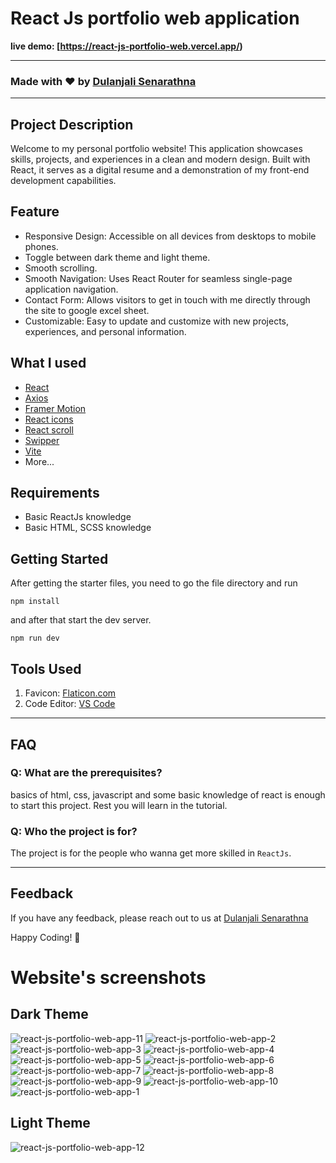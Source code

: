 # React Js portfolio web application

**live demo: [https://react-js-portfolio-web.vercel.app/)**

---

### Made with ❤️ by [Dulanjali Senarathna](https://www.linkedin.com/in/dulanjali-senarathna/)

---

## Project Description

Welcome to my personal portfolio website! This application showcases skills, projects, and experiences in a clean and modern design. Built with React, it serves as a digital resume and a demonstration of my front-end development capabilities.

## Feature
- Responsive Design: Accessible on all devices from desktops to mobile phones.
- Toggle between dark theme and light theme.
- Smooth scrolling.
- Smooth Navigation: Uses React Router for seamless single-page application navigation.
- Contact Form: Allows visitors to get in touch with me directly through the site to google excel sheet.
- Customizable: Easy to update and customize with new projects, experiences, and personal information.

## What I used

- [React](https://reactjs.org/)
- [Axios](https://www.npmjs.com/package/axios)
- [Framer Motion](https://www.npmjs.com/package/framer-motion)
- [React icons](https://react-icons.github.io/react-icons/)
- [React scroll](https://www.npmjs.com/package/react-scroll)
- [Swipper](https://swiperjs.com/)
- [Vite](https://vitejs.dev/)
- More...

## Requirements

- Basic ReactJs knowledge
- Basic HTML, SCSS knowledge

## Getting Started

After getting the starter files, you need to go the file directory and run

```shell
npm install
```

and after that start the dev server.

```shell
npm run dev
```

## Tools Used

1. Favicon: [Flaticon.com](https://www.flaticon.com/)
1. Code Editor: [VS Code](https://code.visualstudio.com/)

---

## FAQ

### Q: What are the prerequisites?

basics of html, css, javascript and some basic knowledge of react is enough to start this project. Rest you will learn in the tutorial.

### Q: Who the project is for?

The project is for the people who wanna get more skilled in `ReactJs`.

---

## Feedback

If you have any feedback, please reach out to us at [Dulanjali Senarathna](https://www.behance.net/dulanjasenarathna)

Happy Coding! 🚀

# Website's screenshots
 
 ## Dark Theme
 ![react-js-portfolio-web-app-11](https://github.com/DulanjaliSenarathna/react-js-portfolio-web/assets/59603716/e8197b12-46c2-4340-b5ed-dd44c350f59f)
![react-js-portfolio-web-app-2](https://github.com/DulanjaliSenarathna/react-js-portfolio-web/assets/59603716/f8ccb083-0c93-4173-987a-39e9b757ca62)
![react-js-portfolio-web-app-3](https://github.com/DulanjaliSenarathna/react-js-portfolio-web/assets/59603716/d519419d-8e92-478c-a8e9-178f12477ff4)
![react-js-portfolio-web-app-4](https://github.com/DulanjaliSenarathna/react-js-portfolio-web/assets/59603716/236104b8-49ee-496e-9b60-a8deeb0e749a)
![react-js-portfolio-web-app-5](https://github.com/DulanjaliSenarathna/react-js-portfolio-web/assets/59603716/cb74b9e5-2f98-4b6e-8b8c-f94e43e106b4)
![react-js-portfolio-web-app-6](https://github.com/DulanjaliSenarathna/react-js-portfolio-web/assets/59603716/a7b082c6-f49f-432d-b786-e9a2e51232e9)
![react-js-portfolio-web-app-7](https://github.com/DulanjaliSenarathna/react-js-portfolio-web/assets/59603716/857f45e8-b7eb-45b1-8eaa-09b4463cb23d)
![react-js-portfolio-web-app-8](https://github.com/DulanjaliSenarathna/react-js-portfolio-web/assets/59603716/e2e7b1aa-ef2b-479d-888c-abb9c9e79795)
![react-js-portfolio-web-app-9](https://github.com/DulanjaliSenarathna/react-js-portfolio-web/assets/59603716/42dfee2b-787a-4073-a0ad-a0bd80bb066d)
![react-js-portfolio-web-app-10](https://github.com/DulanjaliSenarathna/react-js-portfolio-web/assets/59603716/cce2ee46-d329-48dc-b3c5-cbbad3d13e3e)
![react-js-portfolio-web-app-1](https://github.com/DulanjaliSenarathna/react-js-portfolio-web/assets/59603716/dc9b4f04-bc0b-4a56-92fd-16f1a9d9e376)

 ## Light Theme
![react-js-portfolio-web-app-12](https://github.com/DulanjaliSenarathna/react-js-portfolio-web/assets/59603716/9c25c8b5-2909-48ab-bd9d-c8996b498d58)




